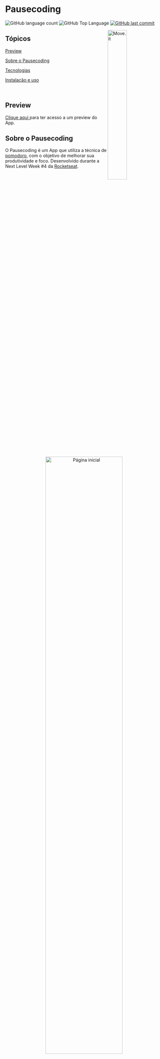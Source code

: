 # Pausecoding

<p>
  <img alt="GitHub language count" src="https://img.shields.io/github/languages/count/martins-rafael/moveIt?color=6E40C9&style=flat-square">
  <img alt="GitHub Top Language" src="https://img.shields.io/github/languages/top/martins-rafael/moveIt?color=6E40C9&style=flat-square">
  <a href="https://github.com/leandrolid/pausecoding/commits/master">
    <img alt="GitHub last commit" src="https://img.shields.io/github/last-commit/martins-rafael/moveIt?color=6E40C9&style=flat-square">
  </a>
</p>

<img align="right" src="https://user-images.githubusercontent.com/61424755/114238781-8bb68380-995b-11eb-9911-c87adc27db28.jpg" width="35%" alt="Move.it">

## Tópicos 

[Preview](#preview)

[Sobre o Pausecoding](#sobre-o-pausecoding)

[Tecnologias](#tecnologias)

[Instalação e uso](#instalação-e-uso)

<br>

## Preview

<a alt="pausecoding" href="https://pausecoding.vercel.app" >Clique aqui </a> para ter acesso a um  preview do App.

## Sobre o Pausecoding

O Pausecoding é um App que utiliza a técnica de [pomodoro](https://pt.wikipedia.org/wiki/T%C3%A9cnica_pomodoro), com o objetivo de melhorar sua produtividade e foco. Desenvolvido durante a Next Level Week #4 da [Rocketseat](https://rocketseat.com.br/).

<br>

<p align="center">
  <img src="https://user-images.githubusercontent.com/61424755/114240200-88bc9280-995d-11eb-91d7-5a4e75558ed1.PNG" alt="Página inicial" width="70%" />
  <img src="https://user-images.githubusercontent.com/61424755/114240217-8d814680-995d-11eb-92b9-8d10486064cb.PNG" alt="Desafios" width="70%" />
</p>

## Tecnologias

Tecnologias e ferramentas utilizadas no desenvolvimento do projeto:

- [React](https://reactjs.org/)
- [Next.js](https://nextjs.org/)
- [TypeScript](https://www.typescriptlang.org/)
- [JavaScript Cookie](https://github.com/js-cookie/js-cookie)
- [Styled Components](https://styled-components.com/)
- [React Icons](https://react-icons.github.io/react-icons/)
- [VS Code](https://code.visualstudio.com/) com [ESLint](https://eslint.org/), [Prettier](https://prettier.io/) e [EditorConfig](https://editorconfig.org/)

<br>

## Instalação e uso

```bash
# Abra um terminal e copie este repositório com o comando
git clone https://github.com/leandrolid/pausecoding.git
# ou use a opção de download.

# Entre na pasta web com 
cd pausecoding

# Instale as dependências
yarn install

# Rode o aplicação
yarn dev

# Acesse http://localhost:3000 no seu navagador.
```

<br>

Esse projeto está sob a licença GNU. Veja o arquivo [LICENSE](/LICENSE) para mais detalhes.

---

Feito com :purple_heart: by [Leandro Liduvino](https://github.com/leandrolid)

